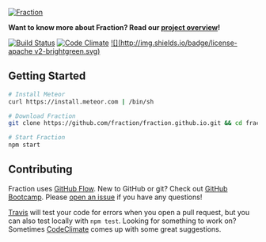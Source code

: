 [![Fraction](http://i.imgur.com/sCu2Klt.png)](http://fraction.io)

**Want to know more about Fraction? Read our [project overview](http://fraction.io/)!**

[![Build Status](http://img.shields.io/travis/fraction/fraction.svg)](https://travis-ci.org/fraction/fraction) [![Code Climate](http://img.shields.io/codeclimate/github/fraction/fraction.svg)](https://codeclimate.com/github/fraction/fraction) [![](http://img.shields.io/badge/license-apache v2-brightgreen.svg)](http://www.apache.org/licenses/LICENSE-2.0.html)

## Getting Started

```sh
# Install Meteor
curl https://install.meteor.com | /bin/sh

# Download Fraction
git clone https://github.com/fraction/fraction.github.io.git && cd fraction

# Start Fraction
npm start
```

## Contributing

Fraction uses [GitHub Flow](https://guides.github.com/introduction/flow/index.html). New to GitHub or git? Check out [GitHub Bootcamp](https://help.github.com/articles/fork-a-repo). Please [open an issue](https://github.com/fraction/fraction/issues/new) if you have any questions!

[Travis](https://travis-ci.org/fraction/fraction) will test your code for errors when you open a pull request, but you can also test locally with `npm test`. Looking for something to work on? Sometimes [CodeClimate](https://codeclimate.com/github/fraction/fraction/issues) comes up with some great suggestions.
